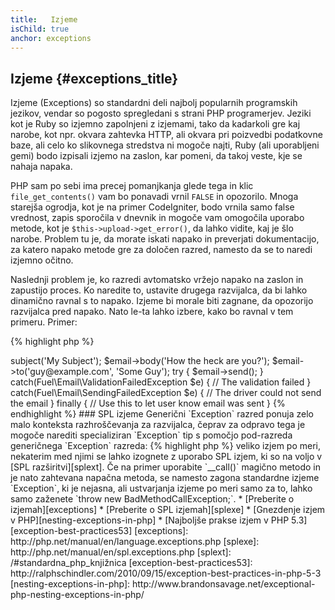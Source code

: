```yaml
---
title:   Izjeme
isChild: true
anchor: exceptions
---
```


## Izjeme {#exceptions_title}

Izjeme (Exceptions) so standardni deli najbolj popularnih programskih jezikov, vendar so pogosto spregledani s strani PHP programerjev.
Jeziki kot je Ruby so izjemno zapolnjeni z izjemami, tako da kadarkoli gre kaj narobe, kot npr. okvara zahtevka HTTP, ali
okvara pri poizvedbi podatkovne baze, ali celo ko slikovnega stredstva ni mogoče najti, Ruby (ali uporabljeni gemi) bodo izpisali
izjemo na zaslon, kar pomeni, da takoj veste, kje se nahaja napaka.

PHP sam po sebi ima precej pomanjkanja glede tega in klic `file_get_contents()` vam bo ponavadi vrnil `FALSE` in opozorilo.
Mnoga starejša ogrodja, kot je na primer CodeIgniter, bodo vrnila samo false vrednost, zapis sporočila v dnevnik in mogoče
vam omogočila uporabo metode, kot je `$this->upload->get_error()`, da lahko vidite, kaj je šlo narobe. Problem tu je, da
morate iskati napako in preverjati dokumentacijo, za katero napako metode gre za določen razred, namesto da se to naredi
izjemno očitno.

Naslednji problem je, ko razredi avtomatsko vržejo napako na zaslon in zapustijo proces. Ko naredite to, ustavite drugega
razvijalca, da bi lahko dinamično ravnal s to napako. Izjeme bi morale biti zagnane, da opozorijo razvijalca pred napako.
Nato le-ta lahko izbere, kako bo ravnal v tem primeru. Primer:

{% highlight php %}
<?php
$email = new Fuel\Email;
$email->subject('My Subject');
$email->body('How the heck are you?');
$email->to('guy@example.com', 'Some Guy');

try
{
    $email->send();
}
catch(Fuel\Email\ValidationFailedException $e)
{
    // The validation failed
}
catch(Fuel\Email\SendingFailedException $e)
{
    // The driver could not send the email
}
finally
{
    // Use this to let user know email was sent
}
{% endhighlight %}

### SPL izjeme

Generični `Exception` razred ponuja zelo malo konteksta razhroščevanja za razvijalca, čeprav za odpravo tega je
mogoče narediti specializiran `Exception` tip s pomočjo pod-razreda generičnega `Exception` razreda:

{% highlight php %}
<?php
class ValidationException extends Exception {}
{% endhighlight %}

To pomeni, da lahko dodate več catch blokov in upravljate z različnimi izjemami različno. To lahko vodi v
ustvarjanje <em>veliko</em> izjem po meri, nekaterim med njimi se lahko izognete z uporabo SPL izjem, ki so na voljo
v [SPL razširitvi][splext]. 

Če na primer uporabite `__call()` magično metodo in je nato zahtevana napačna metoda, se namesto zagona standardne izjeme
`Exception`, ki je nejasna, ali ustvarjanja izjeme po meri samo za to, lahko samo zaženete `throw new BadMethodCallException;`.

* [Preberite o izjemah][exceptions]
* [Preberite o SPL izjemah][splexe]
* [Gnezdenje izjem v PHP][nesting-exceptions-in-php]
* [Najboljše prakse izjem v PHP 5.3][exception-best-practices53]

[exceptions]: http://php.net/manual/en/language.exceptions.php
[splexe]: http://php.net/manual/en/spl.exceptions.php
[splext]: /#standardna_php_knjižnica
[exception-best-practices53]: http://ralphschindler.com/2010/09/15/exception-best-practices-in-php-5-3
[nesting-exceptions-in-php]: http://www.brandonsavage.net/exceptional-php-nesting-exceptions-in-php/

